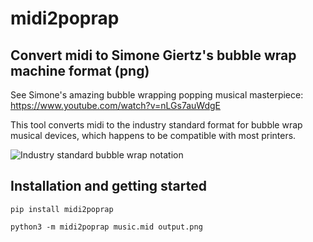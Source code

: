 # midi2poprap

## Convert midi to Simone Giertz's bubble wrap machine format (png)

See Simone's amazing bubble wrapping popping musical masterpiece: https://www.youtube.com/watch?v=nLGs7auWdgE

This tool converts midi to the industry standard format for bubble wrap musical devices, which happens to be compatible with most printers.

![Industry standard bubble wrap notation](midi2poprap/samples/sample.png)


## Installation and getting started

`pip install midi2poprap`

`python3 -m midi2poprap music.mid output.png`


